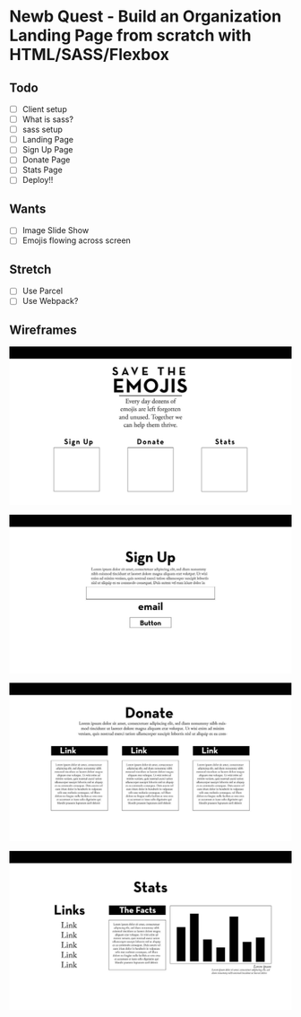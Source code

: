 # Newb Quest - Build an Organization Landing Page from scratch with HTML/SASS/Flexbox

## Todo

* [ ] Client setup
* [ ] What is sass?
* [ ] sass setup
* [ ] Landing Page
* [ ] Sign Up Page
* [ ] Donate Page
* [ ] Stats Page
* [ ] Deploy!!

## Wants

* [ ] Image Slide Show
* [ ] Emojis flowing across screen

## Stretch

* [ ] Use Parcel
* [ ] Use Webpack?

## Wireframes

![landing](wireframes/landing.jpg)

![sign-up](wireframes/sign-up.jpg)

![donate](wireframes/donate.jpg)

![stats](wireframes/stats.jpg)
